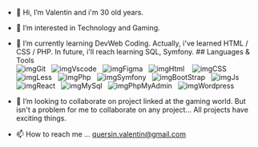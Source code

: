- 👋 Hi, I’m Valentin and i'm 30 old years.

- 👀 I’m interested in Technology and Gaming. 

- 🌱 I’m currently learning DevWeb Coding.
      Actually, i've learned HTML / CSS / PHP. In future, i'll reach learning SQL, Symfony.
      ## Languages & Tools  
![imgGit](./profile/img/git.svg)&nbsp;&nbsp;
![imgVscode](./profile/img/vscode.svg)&nbsp;&nbsp;
![imgFigma](./profile/img/figma.svg)&nbsp;&nbsp;
![imgHtml](./profile/img/html.svg) &nbsp;&nbsp;
![imgCSS](./profile/img/css.svg)&nbsp;&nbsp;
![imgLess](./profile/img/less-1.svg)&nbsp;&nbsp; 
![imgPhp](./profile/img/php.svg)&nbsp;&nbsp;
![imgSymfony](./profile/img/symfony.svg)&nbsp;&nbsp;
![imgBootStrap](./profile/img/bootstrap.svg)&nbsp;&nbsp; 
![imgJs](./profile/img/javascript.svg)&nbsp;&nbsp;
![imgReact](./profile/img/react.svg)&nbsp;&nbsp;
![imgMySql](./profile/img/mysql.svg)&nbsp;&nbsp;
![imgPhpMyAdmin](./profile/img/PhpMyAdmin.svg)&nbsp;&nbsp;
![imgWordpress](./profile/img/wordpress.svg) 

- 💞️ I’m looking to collaborate on project linked at the gaming world. 
      But isn't a problem for me to collaborate on any project... All projects have exciting things.
      
- 📫 How to reach me ...
      quersin.valentin@gmail.com

<!---
vquersin/vquersin is a ✨ special ✨ repository because its `README.md` (this file) appears on your GitHub profile.
You can click the Preview link to take a look at your changes.
--->
